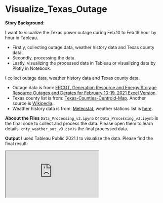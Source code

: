 # Visualize_Texas_Outage

**Story Background**: 

I want to visualize the Texas power outage during Feb.10 to Feb.19 hour by hour in Tableau.
* Firstly, collecting outage data, weather history data and Texas county data.
* Secondly, processing the data.
* Lastly, visualizing the processed data in Tableau or visualizing data by Plotly in Notebook.

I collect outage data, weather history data and Texas county data.
- Outage data is from: [ERCOT, Generation Resource and Energy Storage Resource Outages and Derates for February 10-19, 2021 Excel Version](http://www.ercot.com/content/wcm/lists/226521/Unit_Outage_Data_20210312.xlsx).
- Texas county list is from: [Texas-Counties-Centroid-Map](https://data.texas.gov/dataset/Texas-Counties-Centroid-Map/ups3-9e8m/data). Another source is [Wikipedia](https://en.wikipedia.org/wiki/User:Michael_J/County_table).
- Weather history data is from: [Meteostat](https://dev.meteostat.net/python/), weather stations list is [here](https://github.com/meteostat/weather-stations).

**Aboout the FIles**
`Data_Processing_v2.ipynb` or `Data_Processing_v3.ipynb` is the final code to collect and process the data. Please open them to learn details.
`cnty_weather_out_v3.csv` is the final processed data.

**Output**
I used Tableau Public 2021.1 to visualize the data.
Please find the final result:

<iframe src="https://public.tableau.com/profile/ycheng#!/vizhome/ot3_Line_of_Outage_and_Temp/ot3_Line_of_Outage_and_Temp"></iframe>
